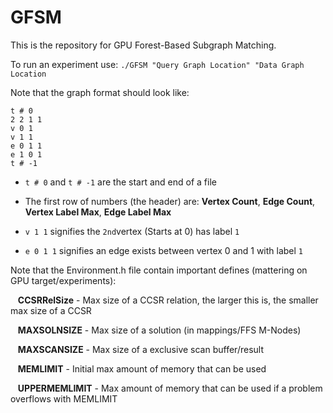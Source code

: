 # GFSM

This is the repository for GPU Forest-Based Subgraph Matching.

To run an experiment use: `./GFSM "Query Graph Location" "Data Graph Location`

Note that the graph format should look like:
```
t # 0
2 2 1 1
v 0 1
v 1 1
e 0 1 1
e 1 0 1
t # -1
```
- `t # 0` and `t # -1` are the start and end of a file
  
- The first row of numbers (the header) are: **Vertex Count**, **Edge Count**, **Vertex Label Max**, **Edge Label Max**
  
- `v 1 1` signifies the `2nd`vertex (Starts at 0) has label `1`

- `e 0 1 1` signifies an edge exists between vertex 0 and 1 with label `1`

Note that the Environment.h file contain important defines (mattering on GPU target/experiments):

&nbsp;&nbsp;&nbsp;**CCSRRelSize** - Max size of a CCSR relation, the larger this is, the smaller max size of a CCSR

&nbsp;&nbsp;&nbsp;**MAXSOLNSIZE** - Max size of a solution (in mappings/FFS M-Nodes)

&nbsp;&nbsp;&nbsp;**MAXSCANSIZE** - Max size of a exclusive scan buffer/result

&nbsp;&nbsp;&nbsp;**MEMLIMIT** - Initial max amount of memory that can be used

&nbsp;&nbsp;&nbsp;**UPPERMEMLIMIT** - Max amount of memory that can be used if a problem overflows with MEMLIMIT

